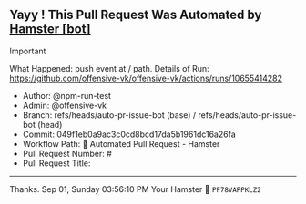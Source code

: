 ## Yayy ! This Pull Request Was Automated by [Hamster [bot]](https://github.com/npm-run-test)

> [!IMPORTANT]
> What Happened: push event at / path.
> Details of Run: https://github.com/offensive-vk/offensive-vk/actions/runs/10655414282

- Author: @npm-run-test
- Admin: @offensive-vk
- Branch: refs/heads/auto-pr-issue-bot (base) / refs/heads/auto-pr-issue-bot (head)
- Commit: 049f1eb0a9ac3c0cd8bcd17da5b1961dc16a26fa
- Workflow Path: 🤖 Automated Pull Request - Hamster
- Pull Request Number: #
- Pull Request Title: 

---

Thanks.
Sep 01, Sunday 03:56:10 PM
Your Hamster 🐹 <code>PF78VAPPKLZ2</code>
